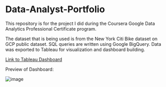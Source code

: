 # Data-Analyst-Portfolio
This repository is for the project I did during the Coursera Google Data Analytics Professional Certificate program.

The dataset that is being used is from the New York Citi Bike dataset on GCP public dataset.
SQL queries are written using Google BigQuery.
Data was exported to Tableau for visualization and dashboard building.

[Link to Tableau Dashboard](https://public.tableau.com/app/profile/ting.chun.yeh/viz/TheStoryof17MBikeRidesv2/Dashboard)

Preview of Dashboard:

![image](https://user-images.githubusercontent.com/85913042/122266422-65531e00-ce9f-11eb-9510-bba662f8f694.png)
